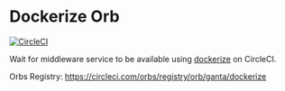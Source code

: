 # Dockerize Orb

[![CircleCI](https://circleci.com/gh/ganta/dockerize-orb.svg?style=svg)](https://circleci.com/gh/ganta/dockerize-orb)

Wait for middleware service to be available using [dockerize](https://github.com/jwilder/dockerize) on CircleCI.

Orbs Registry: https://circleci.com/orbs/registry/orb/ganta/dockerize
